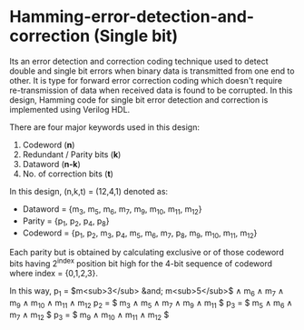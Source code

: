 # Hamming-error-detection-and-correction (Single bit)
Its an error detection and correction coding technique used to detect double and single bit errors when binary data is transmitted from one end to other. It is type for forward error correction coding which doesn't require re-transmission of data when received data is found to be corrupted. In this design, Hamming code for single bit error detection and correction is implemented using Verilog HDL.

There are four major keywords used in this design:
1. Codeword (**n**)
2. Redundant / Parity bits (**k**)
3. Dataword (**n-k**)
4. No. of correction bits (**t**)

In this design, (n,k,t) = (12,4,1) denoted as:
* Dataword = {m<sub>3</sub>, m<sub>5</sub>, m<sub>6</sub>, m<sub>7</sub>, m<sub>9</sub>, m<sub>10</sub>, m<sub>11</sub>, m<sub>12</sub>}
* Parity = {p<sub>1</sub>, p<sub>2</sub>, p<sub>4</sub>, p<sub>8</sub>}
* Codeword = {p<sub>1</sub>, p<sub>2</sub>, m<sub>3</sub>, p<sub>4</sub>, m<sub>5</sub>, m<sub>6</sub>, m<sub>7</sub>, p<sub>8</sub>, m<sub>9</sub>, m<sub>10</sub>, m<sub>11</sub>, m<sub>12</sub>}

Each parity but is obtained by calculating exclusive or of those codeword bits having 2<sup>index</sup> position bit high for the 4-bit sequence of codeword where index = {0,1,2,3}.

In this way, 
p<sub>1</sub> = $m<sub>3</sub> &and; m<sub>5</sub>$ &and; m<sub>6</sub> &and; m<sub>7</sub> &and;  m<sub>9</sub>  &and; m<sub>10</sub>  &and; m<sub>11</sub>  &and; m<sub>12</sub>
p<sub>2</sub> =  $ m<sub>3</sub> &and; m<sub>5</sub> &and; m<sub>7</sub> &and;  m<sub>9</sub>  &and; m<sub>11</sub> $
p<sub>3</sub> = $ m<sub>5</sub> &and; m<sub>6</sub> &and; m<sub>7</sub> &and; m<sub>12</sub> $
p<sub>3</sub> = $ m<sub>9</sub>  &and; m<sub>10</sub>  &and; m<sub>11</sub>  &and; m<sub>12</sub> $

